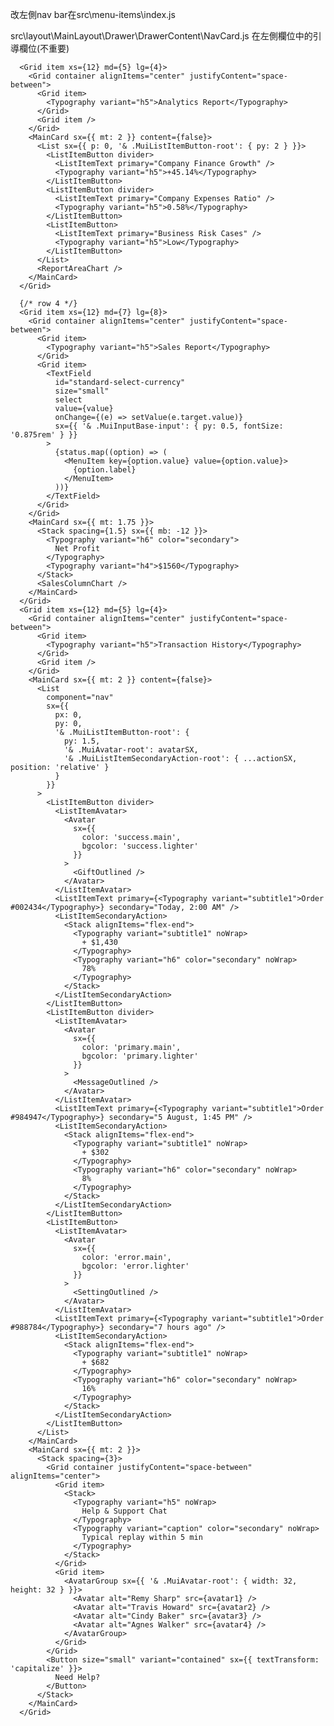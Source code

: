 改左側nav bar在src\menu-items\index.js

src\layout\MainLayout\Drawer\DrawerContent\NavCard.js 在左側欄位中的引導欄位(不重要)




      <Grid item xs={12} md={5} lg={4}>
        <Grid container alignItems="center" justifyContent="space-between">
          <Grid item>
            <Typography variant="h5">Analytics Report</Typography>
          </Grid>
          <Grid item />
        </Grid>
        <MainCard sx={{ mt: 2 }} content={false}>
          <List sx={{ p: 0, '& .MuiListItemButton-root': { py: 2 } }}>
            <ListItemButton divider>
              <ListItemText primary="Company Finance Growth" />
              <Typography variant="h5">+45.14%</Typography>
            </ListItemButton>
            <ListItemButton divider>
              <ListItemText primary="Company Expenses Ratio" />
              <Typography variant="h5">0.58%</Typography>
            </ListItemButton>
            <ListItemButton>
              <ListItemText primary="Business Risk Cases" />
              <Typography variant="h5">Low</Typography>
            </ListItemButton>
          </List>
          <ReportAreaChart />
        </MainCard>
      </Grid>

      {/* row 4 */}
      <Grid item xs={12} md={7} lg={8}>
        <Grid container alignItems="center" justifyContent="space-between">
          <Grid item>
            <Typography variant="h5">Sales Report</Typography>
          </Grid>
          <Grid item>
            <TextField
              id="standard-select-currency"
              size="small"
              select
              value={value}
              onChange={(e) => setValue(e.target.value)}
              sx={{ '& .MuiInputBase-input': { py: 0.5, fontSize: '0.875rem' } }}
            >
              {status.map((option) => (
                <MenuItem key={option.value} value={option.value}>
                  {option.label}
                </MenuItem>
              ))}
            </TextField>
          </Grid>
        </Grid>
        <MainCard sx={{ mt: 1.75 }}>
          <Stack spacing={1.5} sx={{ mb: -12 }}>
            <Typography variant="h6" color="secondary">
              Net Profit
            </Typography>
            <Typography variant="h4">$1560</Typography>
          </Stack>
          <SalesColumnChart />
        </MainCard>
      </Grid>
      <Grid item xs={12} md={5} lg={4}>
        <Grid container alignItems="center" justifyContent="space-between">
          <Grid item>
            <Typography variant="h5">Transaction History</Typography>
          </Grid>
          <Grid item />
        </Grid>
        <MainCard sx={{ mt: 2 }} content={false}>
          <List
            component="nav"
            sx={{
              px: 0,
              py: 0,
              '& .MuiListItemButton-root': {
                py: 1.5,
                '& .MuiAvatar-root': avatarSX,
                '& .MuiListItemSecondaryAction-root': { ...actionSX, position: 'relative' }
              }
            }}
          >
            <ListItemButton divider>
              <ListItemAvatar>
                <Avatar
                  sx={{
                    color: 'success.main',
                    bgcolor: 'success.lighter'
                  }}
                >
                  <GiftOutlined />
                </Avatar>
              </ListItemAvatar>
              <ListItemText primary={<Typography variant="subtitle1">Order #002434</Typography>} secondary="Today, 2:00 AM" />
              <ListItemSecondaryAction>
                <Stack alignItems="flex-end">
                  <Typography variant="subtitle1" noWrap>
                    + $1,430
                  </Typography>
                  <Typography variant="h6" color="secondary" noWrap>
                    78%
                  </Typography>
                </Stack>
              </ListItemSecondaryAction>
            </ListItemButton>
            <ListItemButton divider>
              <ListItemAvatar>
                <Avatar
                  sx={{
                    color: 'primary.main',
                    bgcolor: 'primary.lighter'
                  }}
                >
                  <MessageOutlined />
                </Avatar>
              </ListItemAvatar>
              <ListItemText primary={<Typography variant="subtitle1">Order #984947</Typography>} secondary="5 August, 1:45 PM" />
              <ListItemSecondaryAction>
                <Stack alignItems="flex-end">
                  <Typography variant="subtitle1" noWrap>
                    + $302
                  </Typography>
                  <Typography variant="h6" color="secondary" noWrap>
                    8%
                  </Typography>
                </Stack>
              </ListItemSecondaryAction>
            </ListItemButton>
            <ListItemButton>
              <ListItemAvatar>
                <Avatar
                  sx={{
                    color: 'error.main',
                    bgcolor: 'error.lighter'
                  }}
                >
                  <SettingOutlined />
                </Avatar>
              </ListItemAvatar>
              <ListItemText primary={<Typography variant="subtitle1">Order #988784</Typography>} secondary="7 hours ago" />
              <ListItemSecondaryAction>
                <Stack alignItems="flex-end">
                  <Typography variant="subtitle1" noWrap>
                    + $682
                  </Typography>
                  <Typography variant="h6" color="secondary" noWrap>
                    16%
                  </Typography>
                </Stack>
              </ListItemSecondaryAction>
            </ListItemButton>
          </List>
        </MainCard>
        <MainCard sx={{ mt: 2 }}>
          <Stack spacing={3}>
            <Grid container justifyContent="space-between" alignItems="center">
              <Grid item>
                <Stack>
                  <Typography variant="h5" noWrap>
                    Help & Support Chat
                  </Typography>
                  <Typography variant="caption" color="secondary" noWrap>
                    Typical replay within 5 min
                  </Typography>
                </Stack>
              </Grid>
              <Grid item>
                <AvatarGroup sx={{ '& .MuiAvatar-root': { width: 32, height: 32 } }}>
                  <Avatar alt="Remy Sharp" src={avatar1} />
                  <Avatar alt="Travis Howard" src={avatar2} />
                  <Avatar alt="Cindy Baker" src={avatar3} />
                  <Avatar alt="Agnes Walker" src={avatar4} />
                </AvatarGroup>
              </Grid>
            </Grid>
            <Button size="small" variant="contained" sx={{ textTransform: 'capitalize' }}>
              Need Help?
            </Button>
          </Stack>
        </MainCard>
      </Grid>